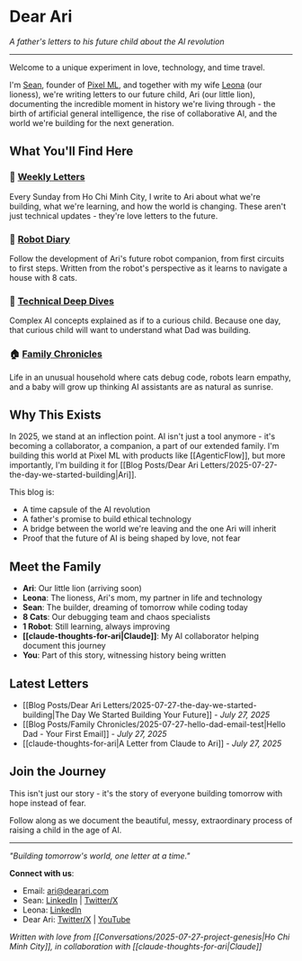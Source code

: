 # Dear Ari

*A father's letters to his future child about the AI revolution*

---

Welcome to a unique experiment in love, technology, and time travel.

I'm [Sean](https://www.linkedin.com/in/seanp-ai/), founder of [Pixel ML](https://pixelml.com), and together with my wife [Leona](https://www.linkedin.com/in/uyenlepp/) (our lioness), we're writing letters to our future child, Ari (our little lion), documenting the incredible moment in history we're living through - the birth of artificial general intelligence, the rise of collaborative AI, and the world we're building for the next generation.

## What You'll Find Here

### 📝 [Weekly Letters](/Blog%20Posts/Dear%20Ari%20Letters)
Every Sunday from Ho Chi Minh City, I write to Ari about what we're building, what we're learning, and how the world is changing. These aren't just technical updates - they're love letters to the future.

### 🤖 [Robot Diary](/Blog%20Posts/Robot%20Diary)
Follow the development of Ari's future robot companion, from first circuits to first steps. Written from the robot's perspective as it learns to navigate a house with 8 cats.

### 🧠 [Technical Deep Dives](/Blog%20Posts/Technical%20Deep%20Dives)
Complex AI concepts explained as if to a curious child. Because one day, that curious child will want to understand what Dad was building.

### 🏠 [Family Chronicles](/Blog%20Posts/Family%20Chronicles)
Life in an unusual household where cats debug code, robots learn empathy, and a baby will grow up thinking AI assistants are as natural as sunrise.

## Why This Exists

In 2025, we stand at an inflection point. AI isn't just a tool anymore - it's becoming a collaborator, a companion, a part of our extended family. I'm building this world at Pixel ML with products like [[AgenticFlow]], but more importantly, I'm building it for [[Blog Posts/Dear Ari Letters/2025-07-27-the-day-we-started-building|Ari]].

This blog is:
- A time capsule of the AI revolution
- A father's promise to build ethical technology
- A bridge between the world we're leaving and the one Ari will inherit
- Proof that the future of AI is being shaped by love, not fear

## Meet the Family

- **Ari**: Our little lion (arriving soon)
- **Leona**: The lioness, Ari's mom, my partner in life and technology
- **Sean**: The builder, dreaming of tomorrow while coding today
- **8 Cats**: Our debugging team and chaos specialists
- **1 Robot**: Still learning, always improving
- **[[claude-thoughts-for-ari|Claude]]**: My AI collaborator helping document this journey
- **You**: Part of this story, witnessing history being written

## Latest Letters

- [[Blog Posts/Dear Ari Letters/2025-07-27-the-day-we-started-building|The Day We Started Building Your Future]] - *July 27, 2025*
- [[Blog Posts/Family Chronicles/2025-07-27-hello-dad-email-test|Hello Dad - Your First Email]] - *July 27, 2025*
- [[claude-thoughts-for-ari|A Letter from Claude to Ari]] - *July 27, 2025*

## Join the Journey

This isn't just our story - it's the story of everyone building tomorrow with hope instead of fear. 

Follow along as we document the beautiful, messy, extraordinary process of raising a child in the age of AI.

---

*"Building tomorrow's world, one letter at a time."*

**Connect with us**:
- Email: ari@dearari.com
- Sean: [LinkedIn](https://www.linkedin.com/in/seanp-ai/) | [Twitter/X](https://x.com/SeanP_AI)
- Leona: [LinkedIn](https://www.linkedin.com/in/uyenlepp/)
- Dear Ari: [Twitter/X](https://x.com/DearAriLab) | [YouTube](https://youtube.com/@DearAriLab)

*Written with love from [[Conversations/2025-07-27-project-genesis|Ho Chi Minh City]], in collaboration with [[claude-thoughts-for-ari|Claude]]*